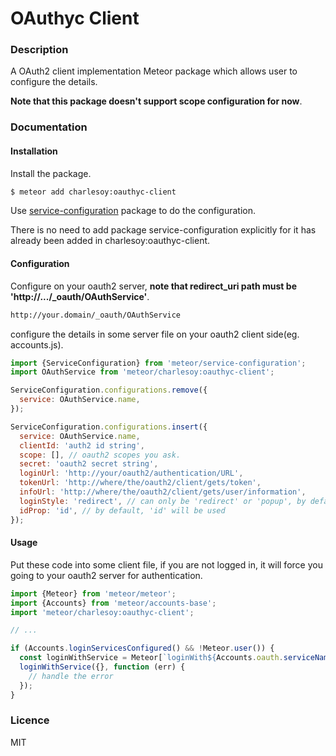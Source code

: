 # OAuthyc Client

### Description

A OAuth2 client implementation Meteor package which allows user to configure the details.

**Note that this package doesn't support scope configuration for now**.

### Documentation

#### Installation

Install the package.

```bash
$ meteor add charlesoy:oauthyc-client
```

Use [service-configuration][1] package to do the configuration.

There is no need to add package service-configuration explicitly for it has already been added in charlesoy:oauthyc-client.

#### Configuration

Configure on your oauth2 server, **note that redirect_uri path must be 'http<span></span>://.../_oauth/OAuthService'**.

```bash
http://your.domain/_oauth/OAuthService
```

configure the details in some server file on your oauth2 client side(eg. accounts.js).

```javascript
import {ServiceConfiguration} from 'meteor/service-configuration';
import OAuthService from 'meteor/charlesoy:oauthyc-client';

ServiceConfiguration.configurations.remove({
  service: OAuthService.name,
});

ServiceConfiguration.configurations.insert({
  service: OAuthService.name,
  clientId: 'auth2 id string',
  scope: [], // oauth2 scopes you ask.
  secret: 'oauth2 secret string',
  loginUrl: 'http://your/oauth2/authentication/URL',
  tokenUrl: 'http://where/the/oauth2/client/gets/token',
  infoUrl: 'http://where/the/oauth2/client/gets/user/information',
  loginStyle: 'redirect', // can only be 'redirect' or 'popup', by default, it is 'redirect'
  idProp: 'id', // by default, 'id' will be used
});
```

#### Usage

Put these code into some client file, if you are not logged in, it will force you going to your oauth2 server for authentication. 

```javascript
import {Meteor} from 'meteor/meteor';
import {Accounts} from 'meteor/accounts-base';
import 'meteor/charlesoy:oauthyc-client';

// ...

if (Accounts.loginServicesConfigured() && !Meteor.user()) {
  const loginWithService = Meteor[`loginWith${Accounts.oauth.serviceNames()[0]}`];
  loginWithService({}, function (err) {
    // handle the error
  });
}
```

### Licence

MIT

[1]: https://atmospherejs.com/meteor/service-configuration